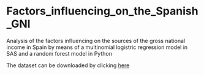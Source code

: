 # Factors_influencing_on_the_Spanish_GNI
Analysis of the factors influencing on the sources of the gross national income in Spain by means of a multinomial logistric regression model in SAS and a random forest model in Python

The dataset can be downloaded by clicking [here](https://www.europeansocialsurvey.org/data/download.html?r=9)
